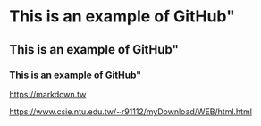 # This is an example of GitHub"
## This is an example of GitHub"
### This is an example of GitHub"

<https://markdown.tw>

<https://www.csie.ntu.edu.tw/~r91112/myDownload/WEB/html.html>
